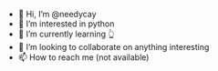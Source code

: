 - 👋 Hi, I’m @needycay
- 👀 I’m interested in python
- 🌱 I’m currently learning 👆
- 💞️ I’m looking to collaborate on anything interesting
- 📫 How to reach me (not available)

<!---
needycay/needycay is a ✨ special ✨ repository because its `README.md` (this file) appears on your GitHub profile.
You can click the Preview link to take a look at your changes.
--->
